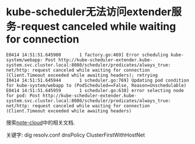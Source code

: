 # kube-scheduler无法访问extender服务-request canceled while waiting for connection

```
E0414 14:51:51.645900       1 factory.go:469] Error scheduling kube-system/webapp: Post http://kube-scheduler-extender.kube-system.svc.cluster.local:8080/scheduler/predicates/always_true: net/http: request canceled while waiting for connection (Client.Timeout exceeded while awaiting headers); retrying
I0414 14:51:51.645944       1 scheduler.go:769] Updating pod condition for kube-system/webapp to (PodScheduled==False, Reason=Unschedulable)
E0414 14:51:51.645959       1 scheduler.go:638] error selecting node for pod: Post http://kube-scheduler-extender.kube-system.svc.cluster.local:8080/scheduler/predicates/always_true: net/http: request canceled while waiting for connection (Client.Timeout exceeded while awaiting headers)
```

搜索[note-cloud](https://github.com/generals-space/note-cloud)中的相关文档.

关键字: dig resolv.conf dnsPolicy ClusterFirstWithHostNet
